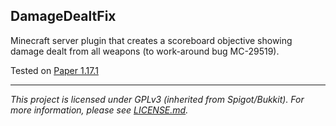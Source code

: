 ## DamageDealtFix

Minecraft server plugin that creates a scoreboard objective showing damage dealt from all weapons (to work-around bug MC-29519).

Tested on [Paper 1.17.1](https://github.com/PaperMC/Paper)

---
*This project is licensed under GPLv3 (inherited from Spigot/Bukkit). For more information, please see [LICENSE.md](./LICENSE.md).*
